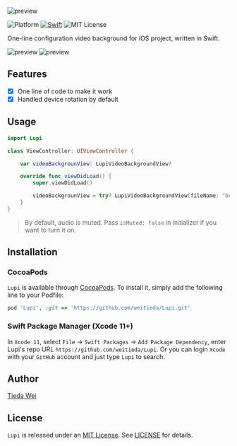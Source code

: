 ![preview](asset/logo.gif)

![Platform](https://img.shields.io/badge/platforms-iOS-333333.svg)
[![Swift](https://img.shields.io/badge/Swift-5.0-orange.svg)](https://swift.org)
![MIT License](https://img.shields.io/badge/license-MIT-blue.svg)

One-line configuration video background for iOS project, written in Swift.

![preview](asset/demo.gif)
![preview](asset/demo_rotation.gif)

## Features

-   [x] One line of code to make it work
-   [x] Handled device rotation by default

## Usage

```swift
import Lupi

class ViewController: UIViewController {

    var videoBackgrounView: LupiVideoBackgroundView?

    override func viewDidLoad() {
        super.viewDidLoad()

        videoBackgrounView = try? LupiVideoBackgroundView(fileName: "beach", in: view)
    }
}
```

> By default, audio is muted. Pass `isMuted: false` in initializer if you want to turn it on.

## Installation

### CocoaPods

`Lupi` is available through [CocoaPods](https://cocoapods.org). To install
it, simply add the following line to your Podfile:

```ruby
pod 'Lupi', :git => 'https://github.com/weitieda/Lupi.git'
```

### Swift Package Manager (Xcode 11+)

In `Xcode 11`, select `File` -> `Swift Packages` -> `Add Package Dependency`, enter Lupi's repo URL `https://github.com/weitieda/Lupi`. Or you can login `Xcode` with your `GitHub` account and just type `Lupi` to search.

## Author

[Tieda Wei](https://tiedawei.com)

## License

`Lupi` is released under an [MIT License](https://opensource.org/licenses/MIT). See [LICENSE](LICENSE) for details.
